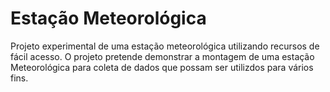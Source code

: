 # Estação Meteorológica
Projeto experimental de uma estação meteorológica utilizando recursos de fácil acesso.
O projeto pretende demonstrar a montagem de uma estação Meteorológica para coleta de dados
que possam ser utilizdos para vários fins.
